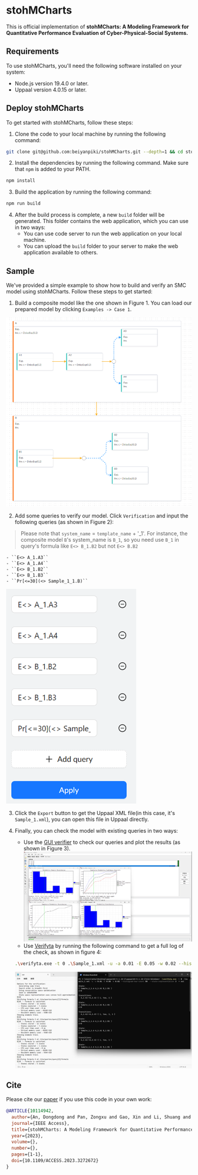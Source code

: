 # stohMCharts

This is official implementation of **stohMCharts: A Modeling Framework for Quantitative Performance Evaluation of Cyber-Physical-Social Systems.**

## Requirements

To use stohMCharts, you'll need the following software installed on your system:
- Node.js version 19.4.0 or later.
- Uppaal version 4.0.15 or later.
 
## Deploy stohMCharts

To get started with stohMCharts, follow these steps:

1. Clone the code to your local machine by running the following command:

```bash
git clone git@github.com:beiyanpiki/stohMCharts.git --depth=1 && cd stohMCharts
```

2. Install the dependencies by running the following command. Make sure that `npm` is added to your PATH.

```bash
npm install
```

3. Build the application by running the following command:

```bash
npm run build
```

4. After the build process is complete, a new `build` folder will be generated. This folder contains the web application, which you can use in two ways:
    - You can use code server to run the web application on your local machine.
    - You can upload the `build` folder to your server to make the web application available to others.

## Sample

We've provided a simple example to show how to build and verify an SMC model using stohMCharts. Follow these steps to get started:

1. Build a composite model like the one shown in Figure 1. You can load our prepared model by clicking `Examples -> Case 1`.

![Figure 1](doc/figure1.png)


2. Add some queries to verify our model. Click `Verification` and input the following queries (as shown in Figure 2):
> Please note that `system_name` = `template_name` + '_1'. For instance, the composite model `B`'s system_name is `B_1`, so you need use `B_1` in query's formula like `E<> B_1.B2` but not `E<> B.B2`

    - ``E<> A_1.A3``
    - ``E<> A_1.A4``
    - ``E<> B_1.B2``
    - ``E<> B_1.B3``
    - ``Pr[<=30](<> Sample_1_1.B)``

![Figure 2](doc/figure2.png)

3. Click the `Export` button to get the Uppaal XML file(in this case, it's `Sample_1.xml`), you can open this file in Uppaal directly.

4. Finally, you can check the model with existing queries in two ways:
    - Use the [GUI verifier](https://docs.uppaal.org/gui-reference/verifier/) to check our queries and plot the results (as shown in Figure 3).
    ![Figure 3](doc/figure3.png)
    - Use [Verifyta](https://docs.uppaal.org/toolsandapi/verifyta/) by running the following command to get a full log of the check, as shown in figure 4:
    ```bash
    .\verifyta.exe -t 0 .\Sample_1.xml -u -a 0.01 -E 0.05 -w 0.02 --histogram-bar-count 50  --state-representation 3  > out
    ```
    ![Figure 4](doc/figure4.png)

## Cite

Please cite our [paper](https://ieeexplore.ieee.org/document/10114942) if you use this code in your own work:
```bibtex
@ARTICLE{10114942,
  author={An, Dongdong and Pan, Zongxu and Gao, Xin and Li, Shuang and Yin, Ling and Li, Tengfei},
  journal={IEEE Access}, 
  title={stohMCharts: A Modeling Framework for Quantitative Performance Evaluation of Cyber-Physical-Social Systems}, 
  year={2023},
  volume={},
  number={},
  pages={1-1},
  doi={10.1109/ACCESS.2023.3272672}
}
```
